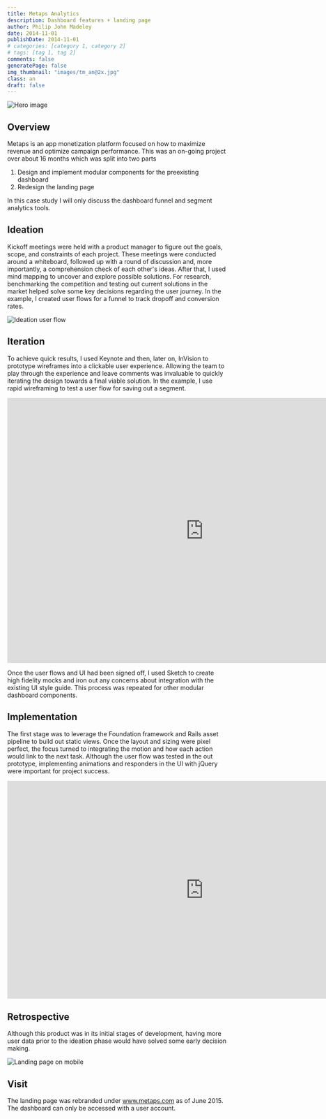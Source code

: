 ```yaml
---
title: Metaps Analytics
description: Dashboard features + landing page
author: Philip John Madeley
date: 2014-11-01
publishDate: 2014-11-01
# categories: [category 1, category 2]
# tags: [tag 1, tag 2]
comments: false
generatePage: false
img_thumbnail: "images/tm_an@2x.jpg"
class: an
draft: false
---
```


![Hero image](/images/an_top_sm@2x.jpg)

## Overview
Metaps is an app monetization platform focused on how to maximize revenue and optimize campaign performance. This was an on-going project over about 16 months which was split into two parts

1. Design and implement modular components for the preexisting dashboard
2. Redesign the landing page

In this case study I will only discuss the dashboard funnel and segment analytics tools.

## Ideation
Kickoff meetings were held with a product manager to figure out the goals, scope, and constraints of each project.  These meetings were conducted around a whiteboard, followed up with a round of discussion and, more importantly, a comprehension check of each other's ideas.
After that, I used mind mapping to uncover and explore possible solutions.  For research, benchmarking the competition and testing out current solutions in the market helped solve some key decisions regarding the user journey.  In the example,  I created user flows for a funnel to track dropoff and conversion rates.  

![Ideation user flow](/images/an_ideation_userflow.jpg)

## Iteration
To achieve quick results, I used Keynote and then, later on, InVision to prototype wireframes into a clickable user experience.  Allowing the team to play through the experience and leave comments was invaluable to quickly iterating the design towards a final viable solution.  In the example, I use rapid wireframing to test a user flow for saving out a segment.

<div class="responsive-container">
<iframe src="https://player.vimeo.com/video/161468167?title=0&byline=0&portrait=0" width="900" height="607" frameborder="0" webkitallowfullscreen mozallowfullscreen allowfullscreen></iframe>
</div>

Once the user flows and UI had been signed off, I used Sketch to create high fidelity mocks and iron out any concerns about integration with the existing UI style guide. This process was repeated for other modular dashboard components.

## Implementation
The first stage was to leverage the Foundation framework and Rails asset pipeline to build out static views. Once the layout and sizing were pixel perfect, the focus turned to integrating the motion and how each action would link to the next task. Although the user flow was tested in the out prototype, implementing animations and responders in the UI with jQuery were important for project success.

<div class="responsive-container">
<iframe src="https://player.vimeo.com/video/161471190?title=0&byline=0&portrait=0" width="900" height="499" frameborder="0" webkitallowfullscreen mozallowfullscreen allowfullscreen></iframe>
</div>

## Retrospective
Although this product was in its initial stages of development, having more user data prior to the ideation phase would have solved some early decision making.

![Landing page on mobile](/images/an_mobile.jpg)


## Visit
The landing page was rebranded under www.metaps.com as of June 2015. The dashboard can only be accessed with a user account.
